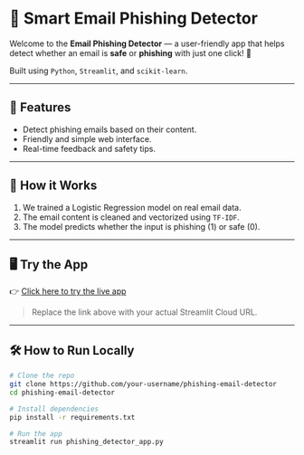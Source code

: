 # 📧 Smart Email Phishing Detector

Welcome to the **Email Phishing Detector** — a user-friendly app that helps detect whether an email is **safe** or **phishing** with just one click! 🚨

Built using `Python`, `Streamlit`, and `scikit-learn`.

---

## 🌟 Features

- Detect phishing emails based on their content.
- Friendly and simple web interface.
- Real-time feedback and safety tips.

---

## 🧠 How it Works

1. We trained a Logistic Regression model on real email data.
2. The email content is cleaned and vectorized using `TF-IDF`.
3. The model predicts whether the input is phishing (1) or safe (0).

---

## 🖥️ Try the App

👉 [Click here to try the live app](https://your-username.streamlit.app)

> Replace the link above with your actual Streamlit Cloud URL.

---

## 🛠️ How to Run Locally

```bash
# Clone the repo
git clone https://github.com/your-username/phishing-email-detector
cd phishing-email-detector

# Install dependencies
pip install -r requirements.txt

# Run the app
streamlit run phishing_detector_app.py
